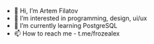 - 👋 Hi, I’m Artem Filatov
- 👀 I’m interested in programming, design, ui/ux
- 🌱 I’m currently learning PostgreSQL
- 📫 How to reach me - t.me/frozealex

<!---
froze0451/froze0451 is a ✨ special ✨ repository because its `README.md` (this file) appears on your GitHub profile.
You can click the Preview link to take a look at your changes.
--->
